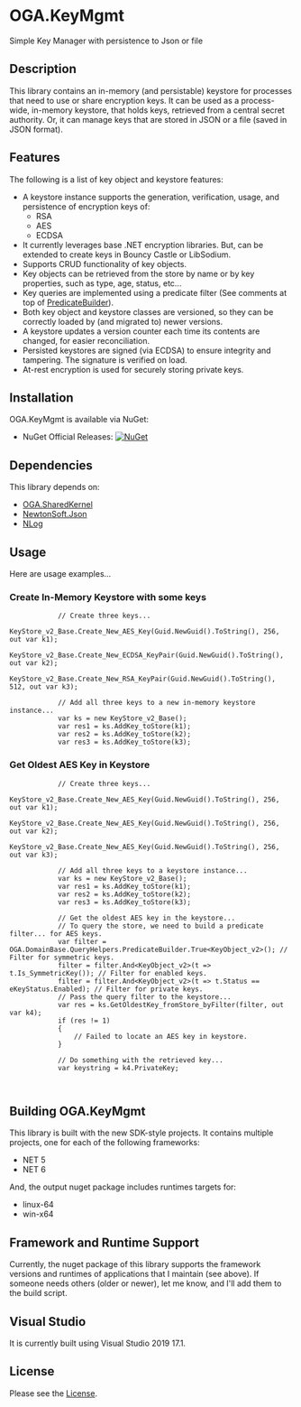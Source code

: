 # OGA.KeyMgmt
Simple Key Manager with persistence to Json or file

## Description
This library contains an in-memory (and persistable) keystore for processes that need to use or share encryption keys.
It can be used as a process-wide, in-memory keystore, that holds keys, retrieved from a central secret authority.
Or, it can manage keys that are stored in JSON or a file (saved in JSON format).

## Features
The following is a list of key object and keystore features:
* A keystore instance supports the generation, verification, usage, and persistence of encryption keys of:
  * RSA
  * AES
  * ECDSA
* It currently leverages base .NET encryption libraries. But, can be extended to create keys in Bouncy Castle or LibSodium.
* Supports CRUD functionality of key objects.
* Key objects can be retrieved from the store by name or by key properties, such as type, age, status, etc...
* Key queries are implemented using a predicate filter (See comments at top of [PredicateBuilder](https://github.com/LeeWhite187/OGA.DomainBase/blob/main/OGA.DomainBase/OGA.DomainBase_SP/QueryHelpers/PredicateBuilder.cs)).
* Both key object and keystore classes are versioned, so they can be correctly loaded by (and migrated to) newer versions.
* A keystore updates a version counter each time its contents are changed, for easier reconciliation.
* Persisted keystores are signed (via ECDSA) to ensure integrity and tampering. The signature is verified on load.
* At-rest encryption is used for securely storing private keys.

## Installation
OGA.KeyMgmt is available via NuGet:
* NuGet Official Releases: [![NuGet](https://img.shields.io/nuget/vpre/OGA.KeyMgmt.svg?label=NuGet)](https://www.nuget.org/packages/OGA.KeyMgmt)

## Dependencies
This library depends on:
* [OGA.SharedKernel](https://github.com/LeeWhite187/OGA.SharedKernel)
* [NewtonSoft.Json](https://github.com/JamesNK/Newtonsoft.Json)
* [NLog](https://github.com/NLog/NLog/)

## Usage
Here are usage examples...

### Create In-Memory Keystore with some keys
```
            // Create three keys...
            KeyStore_v2_Base.Create_New_AES_Key(Guid.NewGuid().ToString(), 256, out var k1);
            KeyStore_v2_Base.Create_New_ECDSA_KeyPair(Guid.NewGuid().ToString(), out var k2);
            KeyStore_v2_Base.Create_New_RSA_KeyPair(Guid.NewGuid().ToString(), 512, out var k3);

            // Add all three keys to a new in-memory keystore instance...
            var ks = new KeyStore_v2_Base();
            var res1 = ks.AddKey_toStore(k1);
            var res2 = ks.AddKey_toStore(k2);
            var res3 = ks.AddKey_toStore(k3);
```

### Get Oldest AES Key in Keystore
```
            // Create three keys...
            KeyStore_v2_Base.Create_New_AES_Key(Guid.NewGuid().ToString(), 256, out var k1);
            KeyStore_v2_Base.Create_New_AES_Key(Guid.NewGuid().ToString(), 256, out var k2);
            KeyStore_v2_Base.Create_New_AES_Key(Guid.NewGuid().ToString(), 256, out var k3);

            // Add all three keys to a keystore instance...
            var ks = new KeyStore_v2_Base();
            var res1 = ks.AddKey_toStore(k1);
            var res2 = ks.AddKey_toStore(k2);
            var res3 = ks.AddKey_toStore(k3);
            
            // Get the oldest AES key in the keystore...
            // To query the store, we need to build a predicate filter... for AES keys.
            var filter = OGA.DomainBase.QueryHelpers.PredicateBuilder.True<KeyObject_v2>(); // Filter for symmetric keys.
            filter = filter.And<KeyObject_v2>(t => t.Is_SymmetricKey()); // Filter for enabled keys.
            filter = filter.And<KeyObject_v2>(t => t.Status == eKeyStatus.Enabled); // Filter for private keys.
            // Pass the query filter to the keystore...
            var res = ks.GetOldestKey_fromStore_byFilter(filter, out var k4);
            if (res != 1)
            {
                // Failed to locate an AES key in keystore.
            }
            
            // Do something with the retrieved key...
            var keystring = k4.PrivateKey;
            
            
```

## Building OGA.KeyMgmt
This library is built with the new SDK-style projects.
It contains multiple projects, one for each of the following frameworks:
* NET 5
* NET 6

And, the output nuget package includes runtimes targets for:
* linux-64
* win-x64

## Framework and Runtime Support
Currently, the nuget package of this library supports the framework versions and runtimes of applications that I maintain (see above).
If someone needs others (older or newer), let me know, and I'll add them to the build script.

## Visual Studio
It is currently built using Visual Studio 2019 17.1.

## License
Please see the [License](LICENSE).

